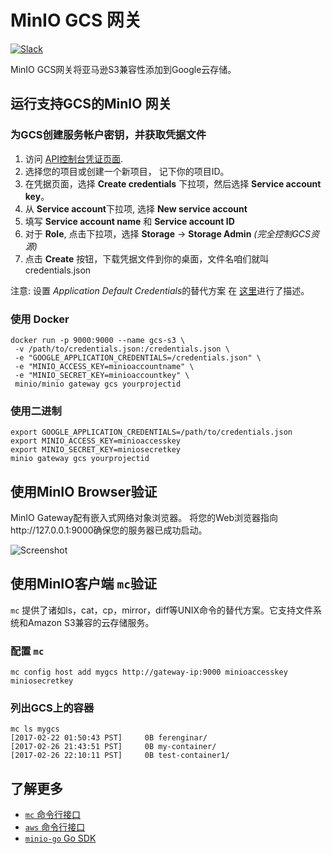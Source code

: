 # MinIO GCS 网关

 [![Slack](https://slack.min.io/slack?type=svg)](http://slack.minio.org.cn/questions)

MinIO GCS网关将亚马逊S3兼容性添加到Google云存储。

## 运行支持GCS的MinIO 网关

### 为GCS创建服务帐户密钥，并获取凭据文件

1. 访问 [API控制台凭证页面](https://console.developers.google.com/project/_/apis/credentials).
2. 选择您的项目或创建一个新项目， 记下你的项目ID。
3. 在凭据页面，选择 **Create credentials** 下拉项，然后选择 **Service account key**。
4. 从 **Service account**下拉项, 选择 **New service account**
5. 填写 **Service account name** 和 **Service account ID**
6. 对于 **Role**, 点击下拉项，选择 **Storage** -> **Storage Admin** *(完全控制GCS资源)*
7. 点击 **Create** 按钮，下载凭据文件到你的桌面，文件名咱们就叫 credentials.json

注意: 设置 *Application Default Credentials*的替代方案 在 [这里](https://developers.google.com/identity/protocols/application-default-credentials)进行了描述。

### 使用 Docker

```
docker run -p 9000:9000 --name gcs-s3 \
 -v /path/to/credentials.json:/credentials.json \
 -e "GOOGLE_APPLICATION_CREDENTIALS=/credentials.json" \
 -e "MINIO_ACCESS_KEY=minioaccountname" \
 -e "MINIO_SECRET_KEY=minioaccountkey" \
 minio/minio gateway gcs yourprojectid
```

### 使用二进制

```
export GOOGLE_APPLICATION_CREDENTIALS=/path/to/credentials.json
export MINIO_ACCESS_KEY=minioaccesskey
export MINIO_SECRET_KEY=miniosecretkey
minio gateway gcs yourprojectid
```

## 使用MinIO Browser验证

MinIO Gateway配有嵌入式网络对象浏览器。 将您的Web浏览器指向http://127.0.0.1:9000确保您的服务器已成功启动。

![Screenshot](https://github.com/minio/minio/blob/master/docs/screenshots/minio-browser-gateway.png?raw=true)

## 使用MinIO客户端 `mc`验证

`mc` 提供了诸如ls，cat，cp，mirror，diff等UNIX命令的替代方案。它支持文件系统和Amazon S3兼容的云存储服务。

### 配置  `mc`

```
mc config host add mygcs http://gateway-ip:9000 minioaccesskey miniosecretkey
```

### 列出GCS上的容器

```
mc ls mygcs
[2017-02-22 01:50:43 PST]     0B ferenginar/
[2017-02-26 21:43:51 PST]     0B my-container/
[2017-02-26 22:10:11 PST]     0B test-container1/
```

## 了解更多

- [`mc` 命令行接口](http://docs.minio.org.cn/docs/master/minio-client-quickstart-guide)
- [`aws` 命令行接口](http://docs.minio.org.cn/docs/master/aws-cli-with-minio)
- [`minio-go` Go SDK](http://docs.minio.org.cn/docs/master/golang-client-quickstart-guide)